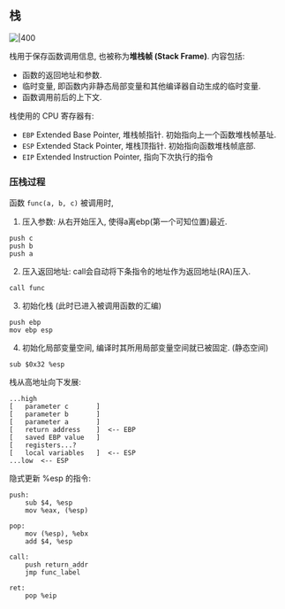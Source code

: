 ## 栈

![|400](../../attach/Pasted%20image%2020240718173953.png)

栈用于保存函数调用信息, 也被称为**堆栈帧 (Stack Frame)**. 内容包括:
- 函数的返回地址和参数.
- 临时变量, 即函数内非静态局部变量和其他编译器自动生成的临时变量.
- 函数调用前后的上下文.

栈使用的 CPU 寄存器有:
- `EBP` Extended Base Pointer, 堆栈帧指针. 初始指向上一个函数堆栈帧基址.
- `ESP` Extended Stack Pointer, 堆栈顶指针. 初始指向函数堆栈帧底部.
- `EIP` Extended Instruction Pointer, 指向下次执行的指令

### 压栈过程

函数 `func(a, b, c)` 被调用时, 

1. 压入参数: 从右开始压入, 使得a离ebp(第一个可知位置)最近.

```assembly
push c
push b
push a
```

2. 压入返回地址: call会自动将下条指令的地址作为返回地址(RA)压入.

```assembly
call func
```

3. 初始化栈 (此时已进入被调用函数的汇编)

```assembly
push ebp
mov ebp esp
```

4. 初始化局部变量空间, 编译时其所用局部变量空间就已被固定. (静态空间)

```assembly
sub $0x32 %esp
```

栈从高地址向下发展:

```
...high
[   parameter c       ]
[   parameter b       ]
[   parameter a       ]
[   return address    ]  <-- EBP
[   saved EBP value   ]
[   registers...?
[   local variables   ]  <-- ESP
...low  <-- ESP
```


隐式更新 %esp 的指令:

```assembly
push:
    sub $4, %esp 
    mov %eax, (%esp)

pop:
    mov (%esp), %ebx
    add $4, %esp

call:
    push return_addr
    jmp func_label

ret:
    pop %eip
```



